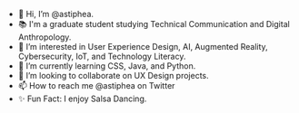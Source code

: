 - 👋 Hi, I’m @astiphea. 
- 📚 I'm a graduate student studying Technical Communication and Digital Anthropology. 
- 👀 I’m interested in User Experience Design, AI, Augmented Reality, Cybersecurity, IoT, and Technology Literacy. 
- 🌱 I’m currently learning CSS, Java, and Python.
- 💞️ I’m looking to collaborate on UX Design projects.
- 📫 How to reach me @astiphea on Twitter
- ✨ Fun Fact: I enjoy Salsa Dancing.

<!---
astiphea/astiphea is a ✨ special ✨ repository because its `README.md` (this file) appears on your GitHub profile.
You can click the Preview link to take a look at your changes.
--->

